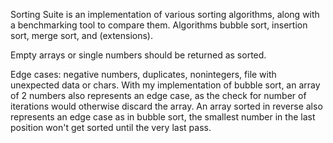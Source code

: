 Sorting Suite is an implementation of various sorting algorithms, along with a benchmarking tool to compare them. Algorithms bubble sort, insertion sort, merge sort, and (extensions).

Empty arrays or single numbers should be returned as sorted.


Edge cases: negative numbers, duplicates, nonintegers, file with unexpected data or chars. With my implementation of bubble sort, an array of 2 numbers also represents an edge case, as the check for number of iterations would otherwise discard the array. An array sorted in reverse also represents an edge case as in bubble sort, the smallest number in the last position won't get sorted until the very last pass.
